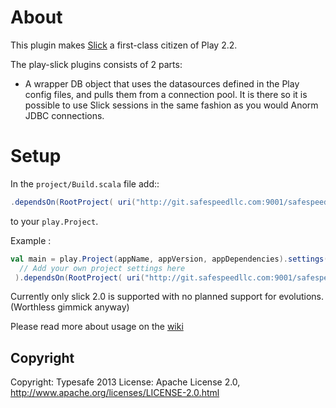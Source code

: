 # About

This plugin makes [Slick](http://slick.typesafe.com/) a first-class citizen of Play 2.2.

The play-slick plugins consists of 2 parts: 
 - A wrapper DB object that uses the datasources defined in the Play config files, and pulls them from a connection pool. It is there so it is possible to use Slick sessions in the same fashion as you would Anorm JDBC connections.


# Setup

In the `project/Build.scala` file add::

```scala
.dependsOn(RootProject( uri("http://git.safespeedllc.com:9001/safespeed/play-slick.git") ))
```

to your `play.Project`.

Example :

```scala
val main = play.Project(appName, appVersion, appDependencies).settings(
  // Add your own project settings here      
 ).dependsOn(RootProject( uri("http://git.safespeedllc.com:9001/safespeed/play-slick.git") ))
```

Currently only slick 2.0 is supported with no planned support for evolutions. (Worthless gimmick anyway)

Please read more about usage on the [wiki](https://github.com/freekh/play-slick/wiki)

Copyright
---------

Copyright: Typesafe 2013
License: Apache License 2.0, http://www.apache.org/licenses/LICENSE-2.0.html